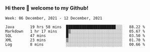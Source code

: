 ### Hi there 👋 welcome to my Github! 

<!--START_SECTION:waka-->
```text
Week: 06 December, 2021 - 12 December, 2021

Java       19 hrs 58 mins  ██████████████████████░░░   88.22 % 
Markdown   1 hr 17 mins    █▒░░░░░░░░░░░░░░░░░░░░░░░   05.67 % 
SQL        47 mins         █░░░░░░░░░░░░░░░░░░░░░░░░   03.50 % 
XML        23 mins         ▒░░░░░░░░░░░░░░░░░░░░░░░░   01.70 % 
Log        8 mins          ░░░░░░░░░░░░░░░░░░░░░░░░░   00.66 % 
```
<!--END_SECTION:waka-->
